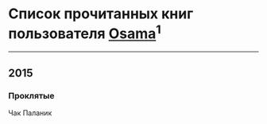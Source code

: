 # Список прочитанных книг пользователя [Osama](http://vk.com/id206057075)<sup>1</sup>
---

## 2015

### Проклятые
Чак Паланик



